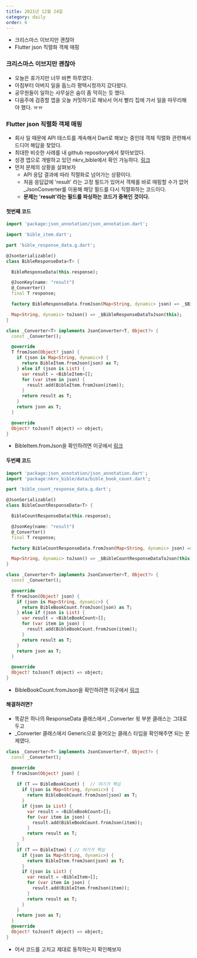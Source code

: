 ```yaml
---
title: 2021년 12월 24일
category: daily
order: 6
---
```


- 크리스마스 이브지만 괜찮아
- Flutter json 직렬화 객체 매핑

### 크리스마스 이브지만 괜찮아
- 오늘은 휴가지만 너무 바쁜 하루였다.
- 아침부터 아버지 일을 돕느라 평택시청까지 갔다왔다.
- 공무원들이 일하는 사무실은 숨이 좀 막히는 듯 했다.
- 다음주에 검증할 앱을 오늘 커밋하기로 해놔서 어서 빨리 집에 가서 일을 마무리해야 했다. ㅠㅠ

### Flutter json 직렬화 객체 매핑
- 회사 일 때문에 API 테스트를 계속해서 Dart로 해보는 중인데 객체 직렬화 관련해서 드디어 해답을 찾았다.
- 최대한 비슷한 사례를 내 github repository에서 찾아보았다.
- 성경 앱으로 개발하고 있던 nkrv_bible에서 확인 가능하다. [링크](https://github.com/boring-km/nkrv_bible)
- 먼저 문제의 상황을 살펴보자
  - API 응답 결과에 따라 직렬화로 넘어가는 상황이다.
  - 처음 응답값에 'result' 라는 고정 필드가 있어서 객체를 바로 매핑할 수가 없어 _JsonConverter를 이용해 해당 필드를 다시 직렬화하는 코드이다.
  - **문제는 'result'라는 필드를 파싱하는 코드가 중복인 것이다.**

#### 첫번째 코드

```dart
import 'package:json_annotation/json_annotation.dart';

import 'bible_item.dart';

part 'bible_response_data.g.dart';

@JsonSerializable()
class BibleResponseData<T> {

  BibleResponseData(this.response);

  @JsonKey(name: "result")
  @_Converter()
  final T response;

  factory BibleResponseData.fromJson(Map<String, dynamic> json) => _$BibleResponseDataFromJson(json);

  Map<String, dynamic> toJson() => _$BibleResponseDataToJson(this);
}

class _Converter<T> implements JsonConverter<T, Object?> {
  const _Converter();

  @override
  T fromJson(Object? json) {
    if (json is Map<String, dynamic>) {
      return BibleItem.fromJson(json) as T;
    } else if (json is List) {
      var result = <BibleItem>[];
      for (var item in json) {
        result.add(BibleItem.fromJson(item));
      }
      return result as T;
    }
    return json as T;
  }

  @override
  Object? toJson(T object) => object;
}
```

- BibleItem.fromJson을 확인하려면 이곳에서 [링크](https://github.com/boring-km/nkrv_bible/blob/master/lib/data/bible_item.dart)

#### 두번째 코드

```dart
import 'package:json_annotation/json_annotation.dart';
import 'package:nkrv_bible/data/bible_book_count.dart';

part 'bible_count_response_data.g.dart';

@JsonSerializable()
class BibleCountResponseData<T> {

  BibleCountResponseData(this.response);

  @JsonKey(name: "result")
  @_Converter()
  final T response;

  factory BibleCountResponseData.fromJson(Map<String, dynamic> json) => _$BibleCountResponseDataFromJson(json);

  Map<String, dynamic> toJson() => _$BibleCountResponseDataToJson(this);
}

class _Converter<T> implements JsonConverter<T, Object?> {
  const _Converter();

  @override
  T fromJson(Object? json) {
    if (json is Map<String, dynamic>) {
      return BibleBookCount.fromJson(json) as T;
    } else if (json is List) {
      var result = <BibleBookCount>[];
      for (var item in json) {
        result.add(BibleBookCount.fromJson(item));
      }
      return result as T;
    }
    return json as T;
  }

  @override
  Object? toJson(T object) => object;
}
```

- BibleBookCount.fromJson을 확인하려면 이곳에서 [링크](https://github.com/boring-km/nkrv_bible/blob/master/lib/data/bible_book_count.dart)

#### 해결하려면?

- 똑같은 하나의 ResponseData 클래스에서 _Converter 윗 부분 클래스는 그대로 두고
- _Converter 클래스에서 Generic으로 들어오는 클래스 타입을 확인해주면 되는 문제였다.

```dart
class _Converter<T> implements JsonConverter<T, Object?> {
  const _Converter();

  @override
  T fromJson(Object? json) {
    
    if (T == BibleBookCount) {  // 여기가 핵심
      if (json is Map<String, dynamic>) {
        return BibleBookCount.fromJson(json) as T;
      }
      if (json is List) {
        var result = <BibleBookCount>[];
        for (var item in json) {
          result.add(BibleBookCount.fromJson(item));
        }
        return result as T;
      }
    } 
    if (T == BibleItem) { // 여기가 핵심
      if (json is Map<String, dynamic>) {
        return BibleItem.fromJson(json) as T;
      }
      if (json is List) {
        var result = <BibleItem>[];
        for (var item in json) {
          result.add(BibleItem.fromJson(item));
        }
        return result as T;
      }
    }
    return json as T;
  }
  @override
  Object? toJson(T object) => object;
}
```

- 어서 코드를 고치고 제대로 동작하는지 확인해보자
